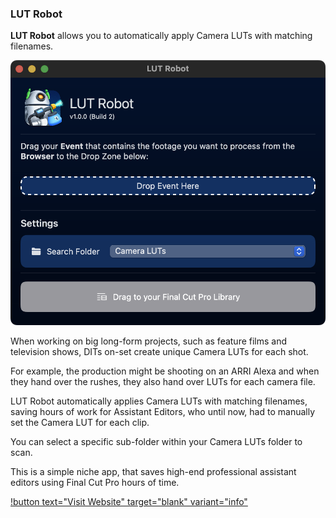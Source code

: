 ### LUT Robot

**LUT Robot** allows you to automatically apply Camera LUTs with matching filenames.

![](/static/lut-robot.png)

When working on big long-form projects, such as feature films and television shows, DITs on-set create unique Camera LUTs for each shot.

For example, the production might be shooting on an ARRI Alexa and when they hand over the rushes, they also hand over LUTs for each camera file.

LUT Robot automatically applies Camera LUTs with matching filenames, saving hours of work for Assistant Editors, who until now, had to manually set the Camera LUT for each clip.

You can select a specific sub-folder within your Camera LUTs folder to scan.

This is a simple niche app, that saves high-end professional assistant editors using Final Cut Pro hours of time.

[!button text="Visit Website" target="blank" variant="info"](https://lutrobot.pro)
